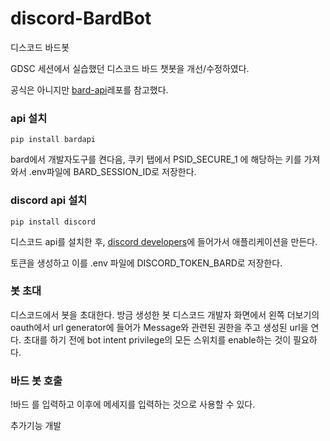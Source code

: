 # discord-BardBot
디스코드 바드봇

GDSC 세션에서 실습했던 디스코드 바드 챗봇을 개선/수정하였다.

공식은 아니지만 [bard-api](https://github.com/dsdanielpark/Bard-API)레포를 참고했다.

### api 설치

```
pip install bardapi
```

bard에서 개발자도구를 켠다음, 쿠키 탭에서 PSID_SECURE_1 에 해당하는 키를 가져와서 .env파일에 BARD_SESSION_ID로 저장한다.

### discord api 설치

```
pip install discord
```

디스코드 api를 설치한 후, [discord developers](https://discord.com/developers/docs/intro)에 들어가서 애플리케이션을 만든다.

토큰을 생성하고 이를 .env 파일에 DISCORD_TOKEN_BARD로 저장한다.

### 봇 초대

디스코드에서 봇을 초대한다. 방금 생성한 봇 디스코드 개발자 화면에서 왼쪽 더보기의 oauth에서 url generator에 들어가 Message와 관련된 권한을 주고 생성된 url을 연다.
초대를 하기 전에 bot intent privilege의 모든 스위치를 enable하는 것이 필요하다.

### 바드 봇 호출

!바드 를 입력하고 이후에 메세지를 입력하는 것으로 사용할 수 있다.

추가기능 개발
